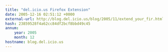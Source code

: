 ```yaml
---
title: "del.icio.us Firefox Extension"
date: 2005-12-16 02:51:12 +0000
external-url: http://blog.del.icio.us/blog/2005/11/extend_your_fir.html
hash: 23859528f4a62cc84df2bcf8bbd49c45
annum:
    year: 2005
    month: 12
hostname: blog.del.icio.us
---
```



